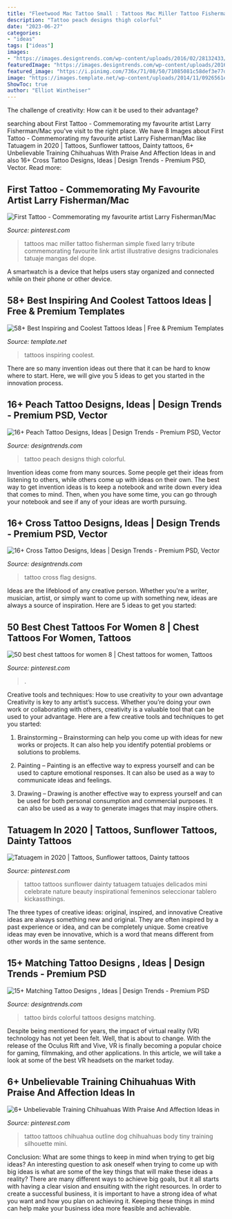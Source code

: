 ```yaml
---
title: "Fleetwood Mac Tattoo Small : Tattoos Mac Miller Tattoo Fisherman Simple Fixed Larry Tribute Commemorating Favourite Link Artist Illustrative Designs Tradicionales Tatuaje Mangas Del Dope"
description: "Tattoo peach designs thigh colorful"
date: "2023-06-27"
categories:
- "ideas"
tags: ["ideas"]
images:
- "https://images.designtrends.com/wp-content/uploads/2016/02/28132433/Colorful-Birds-Tattoo-Design.jpg"
featuredImage: "https://images.designtrends.com/wp-content/uploads/2016/02/26050306/Flag-Model-Cross-Tattoo.jpg"
featured_image: "https://i.pinimg.com/736x/71/08/50/71085081c58def3e77d30dd8871bc180.jpg"
image: "https://images.template.net/wp-content/uploads/2014/11/0926561eb29831e95b2322656ecc201d1.jpg"
ShowToc: true
author: "Elliot Wintheiser"
---
```



The challenge of creativity: How can it be used to their advantage?
 

	

		
searching about First Tattoo - Commemorating my favourite artist Larry Fisherman/Mac you've visit to the right place. We have 8 Images about First Tattoo - Commemorating my favourite artist Larry Fisherman/Mac like Tatuagem in 2020 | Tattoos, Sunflower tattoos, Dainty tattoos, 6+ Unbelievable Training Chihuahuas With Praise And Affection Ideas in and also 16+ Cross Tattoo Designs, Ideas | Design Trends - Premium PSD, Vector. Read more:
		
    
## First Tattoo - Commemorating My Favourite Artist Larry Fisherman/Mac

<img loading=lazy src="https://i.pinimg.com/originals/bc/75/e0/bc75e07c3cbeeceaf73dd36a91e20ef3.jpg" onerror="this.onerror=null;this.src='https://tse3.mm.bing.net/th?id=OIP.7mTAntrlF5bfpfX9etKciAHaJ4&amp;pid=15.1';" alt="First Tattoo - Commemorating my favourite artist Larry Fisherman/Mac">

_Source: pinterest.com_

>tattoos mac miller tattoo fisherman simple fixed larry tribute commemorating favourite link artist illustrative designs tradicionales tatuaje mangas del dope. 

	

A smartwatch is a device that helps users stay organized and connected while on their phone or other device.

    
## 58+ Best Inspiring And Coolest Tattoos Ideas | Free &amp; Premium Templates

<img loading=lazy src="https://images.template.net/wp-content/uploads/2014/11/0926561eb29831e95b2322656ecc201d1.jpg" onerror="this.onerror=null;this.src='https://tse1.mm.bing.net/th?id=OIP.D_pIRXYMDTL5SUArZJtFRAHaHa&amp;pid=15.1';" alt="58+ Best Inspiring and Coolest Tattoos Ideas | Free &amp; Premium Templates">

_Source: template.net_

>tattoos inspiring coolest. 

	

There are so many invention ideas out there that it can be hard to know where to start. Here, we will give you 5 ideas to get you started in the innovation process.

    
## 16+ Peach Tattoo Designs, Ideas | Design Trends - Premium PSD, Vector

<img loading=lazy src="https://images.designtrends.com/wp-content/uploads/2016/07/25181541/Colorful-Peach-Tattoo-on-Thigh.jpg" onerror="this.onerror=null;this.src='https://tse3.mm.bing.net/th?id=OIP.-z8-fz9iStmJHKY1N5Jf3AHaHa&amp;pid=15.1';" alt="16+ Peach Tattoo Designs, Ideas | Design Trends - Premium PSD, Vector">

_Source: designtrends.com_

>tattoo peach designs thigh colorful. 

	

Invention ideas come from many sources. Some people get their ideas from listening to others, while others come up with ideas on their own. The best way to get invention ideas is to keep a notebook and write down every idea that comes to mind. Then, when you have some time, you can go through your notebook and see if any of your ideas are worth pursuing.

    
## 16+ Cross Tattoo Designs, Ideas | Design Trends - Premium PSD, Vector

<img loading=lazy src="https://images.designtrends.com/wp-content/uploads/2016/02/26050306/Flag-Model-Cross-Tattoo.jpg" onerror="this.onerror=null;this.src='https://tse1.mm.bing.net/th?id=OIP.rdl6JuCSMhZwW1wnYKCOIAHaHa&amp;pid=15.1';" alt="16+ Cross Tattoo Designs, Ideas | Design Trends - Premium PSD, Vector">

_Source: designtrends.com_

>tattoo cross flag designs. 

	

Ideas are the lifeblood of any creative person. Whether you're a writer, musician, artist, or simply want to come up with something new, ideas are always a source of inspiration. Here are 5 ideas to get you started: 

    
## 50 Best Chest Tattoos For Women 8 | Chest Tattoos For Women, Tattoos

<img loading=lazy src="https://i.pinimg.com/736x/71/08/50/71085081c58def3e77d30dd8871bc180.jpg" onerror="this.onerror=null;this.src='https://tse1.mm.bing.net/th?id=OIP.VEHCswhsgt9NEiBo71j8LAHaPj&amp;pid=15.1';" alt="50 best chest tattoos for women 8 | Chest tattoos for women, Tattoos">

_Source: pinterest.com_

>. 

	

Creative tools and techniques: How to use creativity to your own advantage
Creativity is key to any artist’s success. Whether you’re doing your own work or collaborating with others, creativity is a valuable tool that can be used to your advantage. Here are a few creative tools and techniques to get you started:
1. Brainstorming – Brainstorming can help you come up with ideas for new works or projects. It can also help you identify potential problems or solutions to problems.

2. Painting – Painting is an effective way to express yourself and can be used to capture emotional responses. It can also be used as a way to communicate ideas and feelings.

3. Drawing – Drawing is another effective way to express yourself and can be used for both personal consumption and commercial purposes. It can also be used as a way to generate images that may inspire others.


    
## Tatuagem In 2020 | Tattoos, Sunflower Tattoos, Dainty Tattoos

<img loading=lazy src="https://i.pinimg.com/736x/88/30/56/883056625ac7e7aa5b3405ff7c5fe7a7.jpg" onerror="this.onerror=null;this.src='https://tse2.mm.bing.net/th?id=OIP.nNakWPVQvVm5nuitZ8RINAHaKZ&amp;pid=15.1';" alt="Tatuagem in 2020 | Tattoos, Sunflower tattoos, Dainty tattoos">

_Source: pinterest.com_

>tattoo tattoos sunflower dainty tatuagem tatuajes delicados mini celebrate nature beauty inspirational femeninos seleccionar tablero kickassthings. 

	

The three types of creative ideas: original, inspired, and innovative
Creative ideas are always something new and original. They are often inspired by a past experience or idea, and can be completely unique. Some creative ideas may even be innovative, which is a word that means different from other words in the same sentence.

    
## 15+ Matching Tattoo Designs , Ideas | Design Trends - Premium PSD

<img loading=lazy src="https://images.designtrends.com/wp-content/uploads/2016/02/28132433/Colorful-Birds-Tattoo-Design.jpg" onerror="this.onerror=null;this.src='https://tse3.mm.bing.net/th?id=OIP.3AjXHdoQE25DeEQHbA7MrgHaHa&amp;pid=15.1';" alt="15+ Matching Tattoo Designs , Ideas | Design Trends - Premium PSD">

_Source: designtrends.com_

>tattoo birds colorful tattoos designs matching. 

	

Despite being mentioned for years, the impact of virtual reality (VR) technology has not yet been felt. Well, that is about to change. With the release of the Oculus Rift and Vive, VR is finally becoming a popular choice for gaming, filmmaking, and other applications. In this article, we will take a look at some of the best VR headsets on the market today.

    
## 6+ Unbelievable Training Chihuahuas With Praise And Affection Ideas In

<img loading=lazy src="https://i.pinimg.com/736x/09/f2/7f/09f27f75da7c37ed426f907fe06fa602.jpg" onerror="this.onerror=null;this.src='https://tse1.mm.bing.net/th?id=OIP.9clM40shiCOS2IKTBEdIoQHaJ4&amp;pid=15.1';" alt="6+ Unbelievable Training Chihuahuas With Praise And Affection Ideas in">

_Source: pinterest.com_

>tattoo tattoos chihuahua outline dog chihuahuas body tiny training silhouette mini. 

	

Conclusion: What are some things to keep in mind when trying to get big ideas?
An interesting question to ask oneself when trying to come up with big ideas is what are some of the key things that will make these ideas a reality? There are many different ways to achieve big goals, but it all starts with having a clear vision and ensuiting with the right resources. In order to create a successful business, it is important to have a strong idea of what you want and how you plan on achieving it. Keeping these things in mind can help make your business idea more feasible and achievable.

